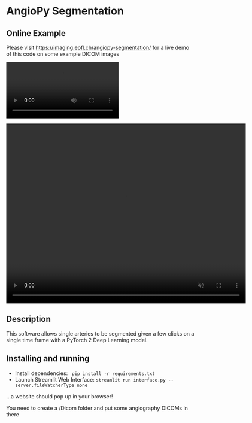 # AngioPy Segmentation

## Online Example
Please visit https://imaging.epfl.ch/angiopy-segmentation/ for a live demo of this code on some example DICOM images

![Example Video](illustation.mp4)

<video width="640" height="480" controls autoplay muted src="https://gitlab.com/epfl-center-for-imaging/angiopy/angiopy-segmentation/-/raw/master/illustration.webm" type="video/webm">
</video>

## Description
This software allows single arteries to be segmented given a few clicks on a single time frame with a PyTorch 2 Deep Learning model.

## Installing and running
 - Install dependencies: ` pip install -r requirements.txt`
 - Launch Streamlit Web Interface: `streamlit run interface.py --server.fileWatcherType none`

 ...a website should pop up in your browser!

 You need to create a /Dicom folder and put some angiography DICOMs in there
